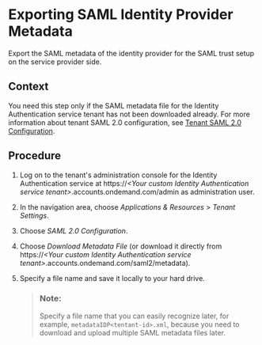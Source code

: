 <!-- loio5c1479e836c7411cba5f9ec1fdfba369 -->

# Exporting SAML Identity Provider Metadata

Export the SAML metadata of the identity provider for the SAML trust setup on the service provider side.



<a name="loio5c1479e836c7411cba5f9ec1fdfba369__context_r2d_qdn_q2b"/>

## Context

You need this step only if the SAML metadata file for the Identity Authentication service tenant has not been downloaded already. For more information about tenant SAML 2.0 configuration, see [Tenant SAML 2.0 Configuration](https://help.sap.com/viewer/6d6d63354d1242d185ab4830fc04feb1/Cloud/en-US/e81a19b0067f4646982d7200a8dab3ca.html).



## Procedure

1.  Log on to the tenant's administration console for the Identity Authentication service at https://*<Your custom Identity Authentication service tenant\>*.accounts.ondemand.com/admin as administration user.

2.  In the navigation area, choose *Applications & Resources* \> *Tenant Settings*.

3.  Choose *SAML 2.0 Configuration*.

4.  Choose *Download Metadata File* \(or download it directly from https://*<Your custom Identity Authentication service tenant\>*.accounts.ondemand.com/saml2/metadata\).

5.  Specify a file name and save it locally to your hard drive.

    > ### Note:  
    > Specify a file name that you can easily recognize later, for example, `metadataIDP<tentant-id>.xml`, because you need to download and upload multiple SAML metadata files later.


